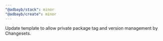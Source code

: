 ```yaml
---
"@adbayb/stack": minor
"@adbayb/create": minor
---
```


Update template to allow private package tag and version management by Changesets.
